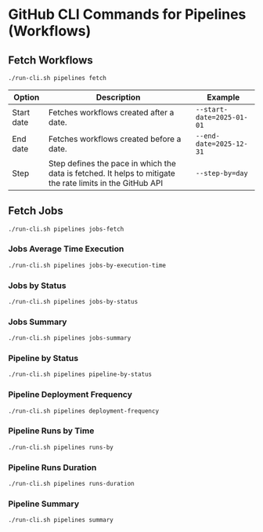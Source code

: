 # GitHub CLI Commands for Pipelines (Workflows)

## Fetch Workflows

```bash
./run-cli.sh pipelines fetch
```

| Option         | Description                          | Example                  |
|----------------|--------------------------------------|--------------------------|
| Start date     | Fetches workflows created after a date.   | `--start-date=2025-01-01`     |
| End date       | Fetches workflows created before a date.  | `--end-date=2025-12-31`     |
| Step           | Step defines the pace in which the data is fetched. It helps to mitigate the rate limits in the GitHub API | `--step-by=day` |

## Fetch Jobs

```bash
./run-cli.sh pipelines jobs-fetch
```

### Jobs Average Time Execution

```bash
./run-cli.sh pipelines jobs-by-execution-time
```

### Jobs by Status

```bash
./run-cli.sh pipelines jobs-by-status
```

### Jobs Summary

```bash
./run-cli.sh pipelines jobs-summary
```

### Pipeline by Status

```bash
./run-cli.sh pipelines pipeline-by-status
```

### Pipeline Deployment Frequency

```bash
./run-cli.sh pipelines deployment-frequency
```

### Pipeline Runs by Time

```bash
./run-cli.sh pipelines runs-by
```

### Pipeline Runs Duration

```bash
./run-cli.sh pipelines runs-duration
```

### Pipeline Summary

```bash
./run-cli.sh pipelines summary
```
